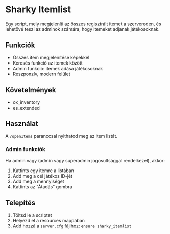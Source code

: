 # Sharky Itemlist

Egy script, mely megjeleníti az összes regisztrált itemet a szervereden, és lehetővé teszi az adminok számára, hogy itemeket adjanak játékosoknak.

## Funkciók

- Összes item megjelenítése képekkel
- Keresés funkció az itemek között
- Admin funkció: itemek adása játékosoknak
- Reszponzív, modern felület

## Követelmények

- ox_inventory
- es_extended

## Használat

A `/openItems` paranccsal nyithatod meg az item listát.

### Admin funkciók

Ha admin vagy (admin vagy superadmin jogosultsággal rendelkezel), akkor:

1. Kattints egy itemre a listában
2. Add meg a cél játékos ID-jét
3. Add meg a mennyiséget
4. Kattints az "Átadás" gombra

## Telepítés

1. Töltsd le a scriptet
2. Helyezd el a resources mappában
3. Add hozzá a `server.cfg` fájlhoz: `ensure sharky_itemlist`
